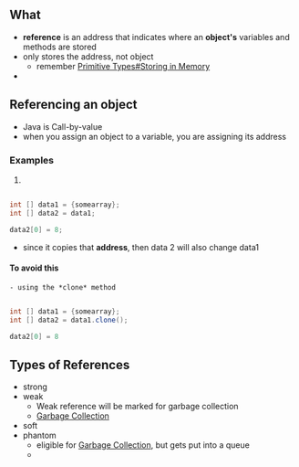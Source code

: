 ## What
- **reference** is an address that indicates where an **object's** variables and methods are stored
- only stores the address, not object
	- remember [Primitive Types#Storing in Memory](Primitive%20Types#Storing%20in%20Memory.md)
- 

## Referencing an object
- Java is Call-by-value
- when you assign an object to a variable, you are assigning its address

### Examples
1.
```java

int [] data1 = {somearray};
int [] data2 = data1;

data2[0] = 8;

```
- since it copies that **address**, then data 2 will also change data1
#### To avoid this
	- using the *clone* method 
```java

int [] data1 = {somearray};
int [] data2 = data1.clone();

data2[0] = 8
```

## Types of References
- strong
- weak
	- Weak reference will be marked for garbage collection
	- [Garbage Collection](Garbage%20Collection.md)
- soft
- phantom
	- eligible for [Garbage Collection](Garbage%20Collection.md), but gets put into a queue
	- 

